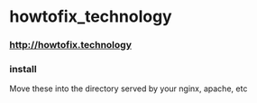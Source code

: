 # howtofix_technology

### http://howtofix.technology


### install
Move these into the directory served by your nginx, apache, etc
